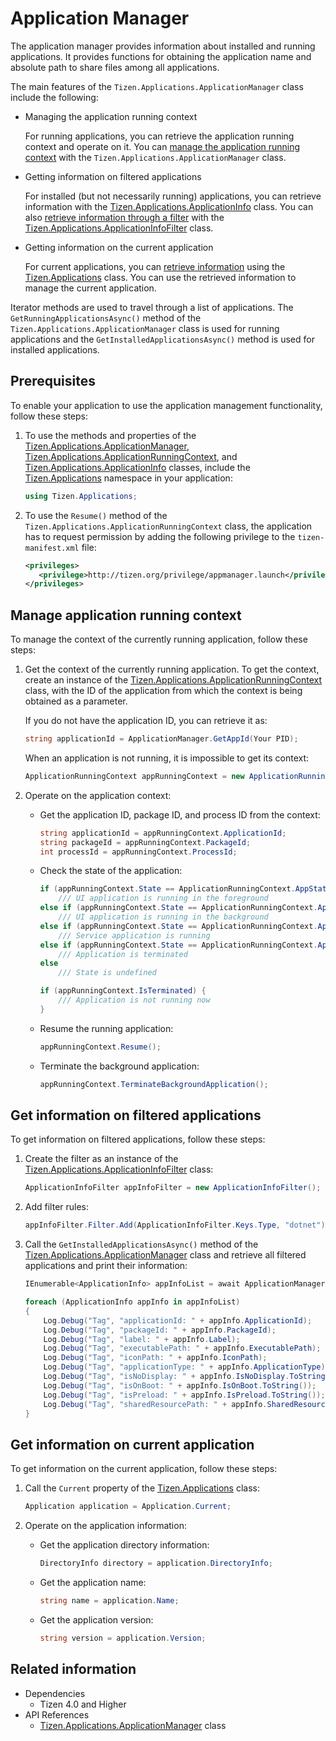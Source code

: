 
# Application Manager

The application manager provides information about installed and running applications. It provides functions for obtaining the application name and absolute path to share files among all applications.

The main features of the `Tizen.Applications.ApplicationManager` class include the following:

-   Managing the application running context

    For running applications, you can retrieve the application running context and operate on it. You can [manage the application running context](#manage_context) with the `Tizen.Applications.ApplicationManager` class.

-   Getting information on filtered applications

    For installed (but not necessarily running) applications, you can retrieve information with the [Tizen.Applications.ApplicationInfo](/application/dotnet/api/TizenFX/latest/api/Tizen.Applications.ApplicationInfo.html) class. You can also [retrieve information through a filter](#filter) with the [Tizen.Applications.ApplicationInfoFilter](/application/dotnet/api/TizenFX/latest/api/Tizen.Applications.ApplicationInfoFilter.html) class.

-   Getting information on the current application

    For current applications, you can [retrieve information](#manage_current) using the [Tizen.Applications](/application/dotnet/api/TizenFX/latest/api/Tizen.Applications.Application.html) class. You can use the retrieved information to manage the current application.


Iterator methods are used to travel through a list of applications. The `GetRunningApplicationsAsync()` method of the `Tizen.Applications.ApplicationManager` class is used for running applications and the `GetInstalledApplicationsAsync()` method is used for installed applications.

## Prerequisites

To enable your application to use the application management functionality, follow these steps:

1.  To use the methods and properties of the [Tizen.Applications.ApplicationManager](/application/dotnet/api/TizenFX/latest/api/Tizen.Applications.ApplicationManager.html), [Tizen.Applications.ApplicationRunningContext](/application/dotnet/api/TizenFX/latest/api/Tizen.Applications.ApplicationRunningContext.html), and [Tizen.Applications.ApplicationInfo](/application/dotnet/api/TizenFX/latest/api/Tizen.Applications.ApplicationInfo.html) classes, include the [Tizen.Applications](/application/dotnet/api/TizenFX/latest/api/Tizen.Applications.html) namespace in your application:

    ```csharp
    using Tizen.Applications;
    ```

2.  To use the `Resume()` method of the `Tizen.Applications.ApplicationRunningContext` class, the application has to request permission by adding the following privilege to the `tizen-manifest.xml` file:

    ```XML
    <privileges>
       <privilege>http://tizen.org/privilege/appmanager.launch</privilege>
    </privileges>
    ```

<a name="manage_context"></a>
## Manage application running context

To manage the context of the currently running application, follow these steps:

1.  Get the context of the currently running application.
To get the context, create an instance of the [Tizen.Applications.ApplicationRunningContext](/application/dotnet/api/TizenFX/latest/api/Tizen.Applications.ApplicationRunningContext.html) class, with the ID of the application from which the context is being obtained as a parameter.

    If you do not have the application ID, you can retrieve it as:

    ```csharp
    string applicationId = ApplicationManager.GetAppId(Your PID);
    ```

    When an application is not running, it is impossible to get its context:

    ```csharp
    ApplicationRunningContext appRunningContext = new ApplicationRunningContext(Your App ID);
    ```

2.  Operate on the application context:
    -   Get the application ID, package ID, and process ID from the context:

        ```csharp
        string applicationId = appRunningContext.ApplicationId;
        string packageId = appRunningContext.PackageId;
        int processId = appRunningContext.ProcessId;
        ```

    -   Check the state of the application:

        ```csharp
        if (appRunningContext.State == ApplicationRunningContext.AppState.Foreground)
            /// UI application is running in the foreground
        else if (appRunningContext.State == ApplicationRunningContext.AppState.Background)
            /// UI application is running in the background
        else if (appRunningContext.State == ApplicationRunningContext.AppState.Service)
            /// Service application is running
        else if (appRunningContext.State == ApplicationRunningContext.AppState.Terminated)
            /// Application is terminated
        else
            /// State is undefined

        if (appRunningContext.IsTerminated) {
            /// Application is not running now
        }
        ```

    -   Resume the running application:

        ```csharp
        appRunningContext.Resume();
        ```

    -   Terminate the background application:

        ```csharp
        appRunningContext.TerminateBackgroundApplication();
        ```

<a name="filter"></a>
## Get information on filtered applications

To get information on filtered applications, follow these steps:

1.  Create the filter as an instance of the [Tizen.Applications.ApplicationInfoFilter](/application/dotnet/api/TizenFX/latest/api/Tizen.Applications.ApplicationInfoFilter.html) class:

    ```csharp
    ApplicationInfoFilter appInfoFilter = new ApplicationInfoFilter();
    ```

2.  Add filter rules:

    ```csharp
    appInfoFilter.Filter.Add(ApplicationInfoFilter.Keys.Type, "dotnet");
    ```

3.  Call the `GetInstalledApplicationsAsync()` method of the [Tizen.Applications.ApplicationManager](/application/dotnet/api/TizenFX/latest/api/Tizen.Applications.ApplicationManager.html) class and retrieve all filtered applications and print their information:

    ```csharp
    IEnumerable<ApplicationInfo> appInfoList = await ApplicationManager.GetInstalledApplicationsAsync(appinfoFilter);

    foreach (ApplicationInfo appInfo in appInfoList)
    {
        Log.Debug("Tag", "applicationId: " + appInfo.ApplicationId);
        Log.Debug("Tag", "packageId: " + appInfo.PackageId);
        Log.Debug("Tag", "label: " + appInfo.Label);
        Log.Debug("Tag", "executablePath: " + appInfo.ExecutablePath);
        Log.Debug("Tag", "iconPath: " + appInfo.IconPath);
        Log.Debug("Tag", "applicationType: " + appInfo.ApplicationType);
        Log.Debug("Tag", "isNoDisplay: " + appInfo.IsNoDisplay.ToString());
        Log.Debug("Tag", "isOnBoot: " + appInfo.IsOnBoot.ToString());
        Log.Debug("Tag", "isPreload: " + appInfo.IsPreload.ToString());
        Log.Debug("Tag", "sharedResourcePath: " + appInfo.SharedResourcePath);
    }
    ```

<a name="manage_current"></a>
## Get information on current application

To get information on the current application, follow these steps:

1.  Call the `Current` property of the [Tizen.Applications](/application/dotnet/api/TizenFX/latest/api/Tizen.Applications.Application.html) class:

    ```csharp
    Application application = Application.Current;
    ```

2.  Operate on the application information:
    -   Get the application directory information:

        ```csharp
        DirectoryInfo directory = application.DirectoryInfo;
        ```

    -   Get the application name:

        ```csharp
        string name = application.Name;
        ```

    -   Get the application version:

        ```csharp
        string version = application.Version;
        ```


## Related information
  - Dependencies
    -   Tizen 4.0 and Higher
  - API References
    - [Tizen.Applications.ApplicationManager](/application/dotnet/api/TizenFX/latest/api/Tizen.Applications.ApplicationManagerhtml) class
